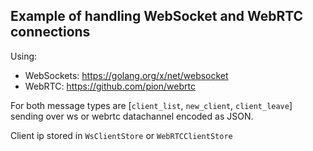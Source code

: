 ## Example of handling WebSocket and WebRTC connections

Using:

- WebSockets: https://golang.org/x/net/websocket
- WebRTC: https://github.com/pion/webrtc

For both message types are [`client_list`, `new_client`, `client_leave`] sending over ws or webrtc datachannel encoded as JSON.

Client ip stored in `WsClientStore` or `WebRTCClientStore`